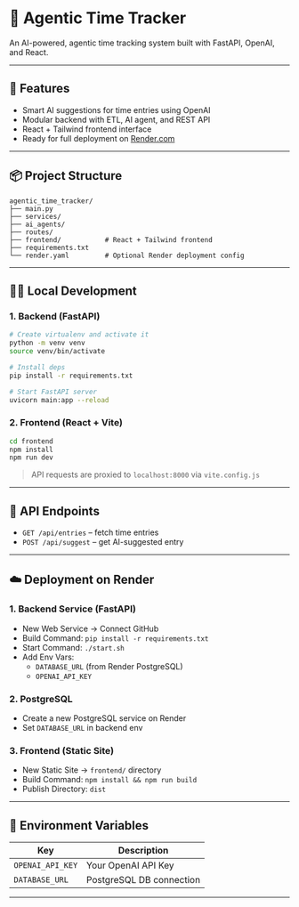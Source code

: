 # 🧠 Agentic Time Tracker

An AI-powered, agentic time tracking system built with FastAPI, OpenAI, and React.

---

## 🚀 Features

- Smart AI suggestions for time entries using OpenAI
- Modular backend with ETL, AI agent, and REST API
- React + Tailwind frontend interface
- Ready for full deployment on [Render.com](https://render.com)

---

## 📦 Project Structure

```
agentic_time_tracker/
├── main.py
├── services/
├── ai_agents/
├── routes/
├── frontend/           # React + Tailwind frontend
├── requirements.txt
└── render.yaml         # Optional Render deployment config
```

---

## 🧑‍💻 Local Development

### 1. Backend (FastAPI)

```bash
# Create virtualenv and activate it
python -m venv venv
source venv/bin/activate

# Install deps
pip install -r requirements.txt

# Start FastAPI server
uvicorn main:app --reload
```

### 2. Frontend (React + Vite)

```bash
cd frontend
npm install
npm run dev
```

> API requests are proxied to `localhost:8000` via `vite.config.js`

---

## 🤖 API Endpoints

- `GET /api/entries` – fetch time entries
- `POST /api/suggest` – get AI-suggested entry

---

## ☁️ Deployment on Render

### 1. Backend Service (FastAPI)

- New Web Service → Connect GitHub
- Build Command: `pip install -r requirements.txt`
- Start Command: `./start.sh`
- Add Env Vars:
  - `DATABASE_URL` (from Render PostgreSQL)
  - `OPENAI_API_KEY`

### 2. PostgreSQL

- Create a new PostgreSQL service on Render
- Set `DATABASE_URL` in backend env

### 3. Frontend (Static Site)

- New Static Site → `frontend/` directory
- Build Command: `npm install && npm run build`
- Publish Directory: `dist`

---

## 🔐 Environment Variables

| Key              | Description              |
|------------------|--------------------------|
| `OPENAI_API_KEY` | Your OpenAI API Key      |
| `DATABASE_URL`   | PostgreSQL DB connection |

---
